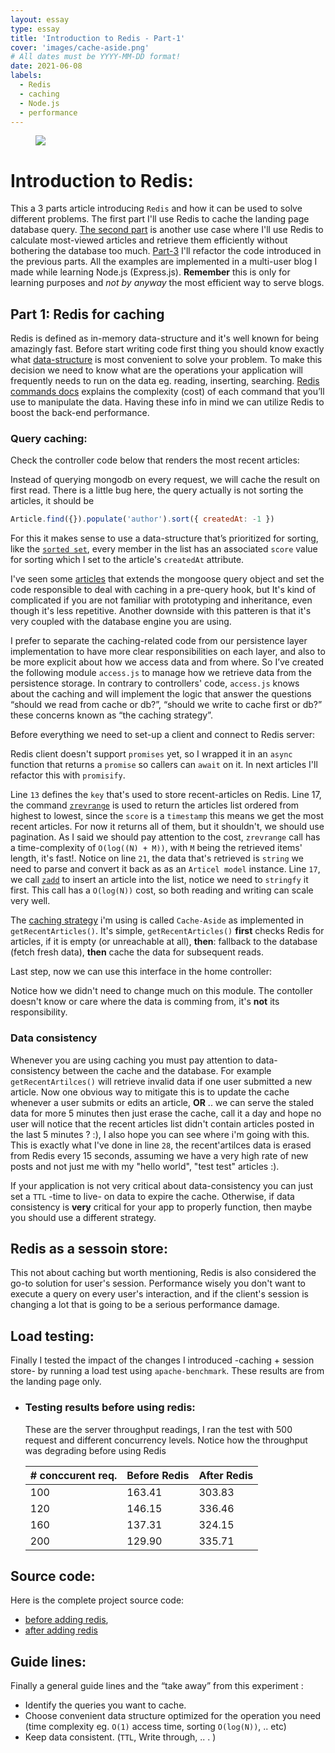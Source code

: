 ```yaml
---
layout: essay
type: essay
title: 'Introduction to Redis - Part-1'
cover: 'images/cache-aside.png'
# All dates must be YYYY-MM-DD format!
date: 2021-06-08
labels:
  - Redis
  - caching
  - Node.js
  - performance
---
```


<figure class="ui image centered">
	<img src="{{ site.baseurl}}/images/cache-aside.png">
</figure>

# Introduction to Redis:

This a 3 parts article introducing `Redis` and how it can be used to solve different problems. The first part I'll use Redis to cache the landing page database query.
[The second part](#) is another use case where I'll use Redis to calculate most-viewed articles and retrieve them efficiently without bothering the database too much.
[Part-3](#) I'll refactor the code introduced in the previous parts.
All the examples are implemented in a multi-user blog I made while learning Node.js (Express.js). **Remember** this is only for learning purposes and _not by anyway_ the most efficient way to serve blogs.

## Part 1: Redis for caching

Redis is defined as in-memory data-structure and it's well known for being amazingly fast. Before start writing code first thing you should know exactly what [data-structure](https://redislabs.com/redis-enterprise/data-structures/) is most convenient to solve your problem. To make this decision we need to know what are the operations your application will frequently needs to run on the data eg. reading, inserting, searching. [Redis commands docs](https://redis.io/commands) explains the complexity (cost) of each command that you’ll use to manipulate the data. Having these info in mind we can utilize Redis to boost the back-end performance.

### Query caching:

Check the controller code below that renders the most recent articles:

<script src="https://gist.github.com/3omer/da4271554d3a050817219d3aa8a64070/095530fc4177acf0194e3c3a20a9a919b091a5b8.js?file=main.js"></script>

Instead of querying mongodb on every request, we will cache the result on first read. There is a little bug here, the query actually is not sorting the articles, it should be

```javascript
Article.find({}).populate('author').sort({ createdAt: -1 })
```

For this it makes sense to use a data-structure that’s prioritized for sorting, like the [`sorted set`](https://redis.io/topics/data-types#sorted-sets), every member in the list has an associated `score` value for sorting which I set to the article's `createdAt` attribute.

I've seen some [articles](https://medium.com/@haimrait/how-to-add-a-redis-cache-layer-to-mongoose-in-node-js-a9729181ad69) that extends the mongoose query object and set the code responsible to deal with caching in a pre-query hook, but It's kind of complicated if you are not familiar with prototyping and inheritance, even though it's less repetitive. Another downside with this patteren is that it's very coupled with the database engine you are using.

I prefer to separate the caching-related code from our persistence layer implementation to have more clear responsibilities on each layer, and also to be more explicit about how we access data and from where. So I’ve created the following module `access.js` to manage how we retrieve data from the persistence storage. In contrary to controllers' code, `access.js` knows about the caching and will implement the logic that answer the questions “should we read from cache or db?”, “should we write to cache first or db?” these concerns known as “the caching strategy”.

Before everything we need to set-up a client and connect to Redis server:

<script src="https://gist.github.com/3omer/da4271554d3a050817219d3aa8a64070/027943637f2be071a3f406968384a2752e9cf46a.js?file=redis.js"></script>

<script src="https://gist.github.com/3omer/da4271554d3a050817219d3aa8a64070/027943637f2be071a3f406968384a2752e9cf46a.js?file=access.js"></script>

Redis client doesn't support `promises` yet, so I wrapped it in an `async` function that returns a `promise` so callers can `await` on it. In next articles I'll refactor this with `promisify`.

Line `13` defines the `key` that's used to store recent-articles on Redis. Line 17, the command [`zrevrange`](https://redis.io/commands/zrevrange) is used to return the articles list ordered from highest to lowest, since the `score` is a `timestamp` this means we get the most recent articles. For now it returns all of them, but it shouldn't, we should use pagination.
As I said we should pay attention to the cost, `zrevrange` call has a time-complexity of `O(log((N) + M))`, with `M` being the retrieved items' length, it's fast!.
Notice on line `21`, the data that's retrieved is `string` we need to parse and convert it back as as an `Articel model` instance.
Line `17`, we call [`zadd`](https://redis.io/commands/zadd) to insert an article into the list, notice we need to `stringfy` it first. This call has a `O(log(N))` cost, so both reading and writing can scale very well.

The [caching strategy](https://codeahoy.com/2017/08/11/caching-strategies-and-how-to-choose-the-right-one/) i'm using is called `Cache-Aside` as implemented in `getRecentArticles()`. It's simple, `getRecentArticles()` **first** checks Redis for articles, if it is empty (or unreachable at all), **then**: fallback to the database (fetch fresh data), **then** cache the data for subsequent reads.

Last step, now we can use this interface in the home controller:

<script src="https://gist.github.com/3omer/da4271554d3a050817219d3aa8a64070/027943637f2be071a3f406968384a2752e9cf46a.js?file=main.js"></script>

Notice how we didn't need to change much on this module. The contoller doesn't know or care where the data is comming from, it's **not** its responsibility.

### Data consistency

Whenever you are using caching you must pay attention to data-consistency between the cache and the database. For example `getRecentArtilces()` will retrieve invalid data if one user submitted a new article.
Now one obvious way to mitigate this is to update the cache whenever a user submits or edits an article, **OR** .. we can serve the staled data for more 5 minutes then just erase the cache, call it a day and hope no user will notice that the recent articles list didn't contain articles posted in the last 5 minutes ? :), I also hope you can see where i'm going with this.
This is exactly what I've done in line `28`, the recent'artilces data is erased from Redis every 15 seconds, assuming we have a very high rate of new posts and not just me with my "hello world", "test test" articles :).

If your application is not very critical about data-consistency you can just set a `TTL` -time to live- on data to expire the cache.
Otherwise, if data consistency is **very** critical for your app to properly function, then maybe you should use a different strategy.

## Redis as a sessoin store:

This not about caching but worth mentioning, Redis is also considered the go-to solution for user's session. Performance wisely you don't want to execute a query on every user's interaction, and if the client's session is changing a lot that is going to be a serious performance damage.

## Load testing:

Finally I tested the impact of the changes I introduced -caching + session store- by running a load test using `apache-benchmark`. These results are from the landing page only.

- ### Testing results before using redis:

  These are the server throughput readings, I ran the test with 500 request and different concurrency levels. Notice how the throughput was degrading before using Redis

  <table class="ui celled table">
    <thead>
      <tr><th># conccurent req. </th>
      <th>Before Redis</th>
      <th>After Redis</th>
    </tr></thead>
    <tbody>
      <tr>
        <td data-label="# conccurent req.">100</td>
        <td data-label="Before Redis">163.41</td>
        <td data-label="After Redis">303.83</td>
      </tr>
      <tr>
        <td data-label="# conccurent req.">120</td>
        <td data-label="Before Redis">146.15</td>
        <td data-label="After Redis">336.46</td>
      </tr>
      <tr>
        <td data-label="# conccurent req.">160</td>
        <td data-label="Before Redis">137.31</td>
        <td data-label="After Redis">324.15</td>
      </tr>
      <tr>
        <td data-label="No. conccurent req.">200</td>
        <td data-label="Before Redis">129.90</td>
        <td data-label="After Redis">335.71</td>
      </tr>
    </tbody>
  </table>

## Source code:

Here is the complete project source code:

- [before adding redis](https://github.com/3omer/Sodiumdev/tree/57a62ef341831f0a61051e6af4071739c34696da),
- [after adding redis](https://github.com/3omer/Sodiumdev/blob/c26c72dd66c1a8184cf384c6744482fcfa03d26a)

## Guide lines:

Finally a general guide lines and the “take away” from this experiment :

- Identify the queries you want to cache.
- Choose convenient data structure optimized for the operation you need (time complexity eg. `O(1)` access time, sorting `O(log(N))`, .. etc)
- Keep data consistent. (`TTL`, Write through, .. . )
